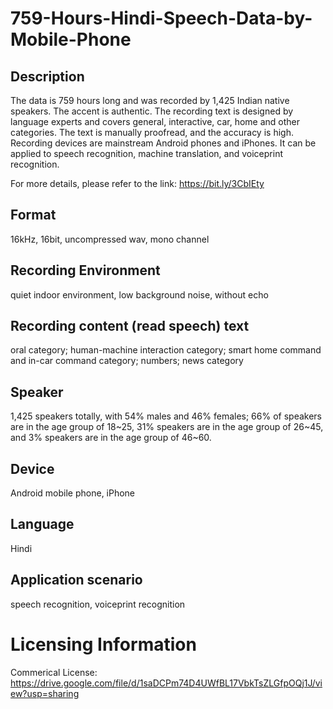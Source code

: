 # 759-Hours-Hindi-Speech-Data-by-Mobile-Phone

## Description
The data is 759 hours long and was recorded by 1,425 Indian native speakers. The accent is authentic. The recording text is designed by language experts and covers general, interactive, car, home and other categories. The text is manually proofread, and the accuracy is high. Recording devices are mainstream Android phones and iPhones. It can be applied to speech recognition, machine translation, and voiceprint recognition.

For more details, please refer to the link: https://bit.ly/3CbIEty

## Format
16kHz, 16bit, uncompressed wav, mono channel

## Recording Environment
quiet indoor environment, low background noise, without echo

## Recording content (read speech) text
oral category; human-machine interaction category; smart home command and in-car command category; numbers; news category

## Speaker
1,425 speakers totally, with 54% males and 46% females; 66% of speakers are in the age group of 18~25, 31% speakers are in the age group of 26~45, and 3% speakers are in the age group of 46~60.

## Device
Android mobile phone, iPhone

## Language
Hindi

## Application scenario
speech recognition, voiceprint recognition

# Licensing Information
Commerical License: https://drive.google.com/file/d/1saDCPm74D4UWfBL17VbkTsZLGfpOQj1J/view?usp=sharing
